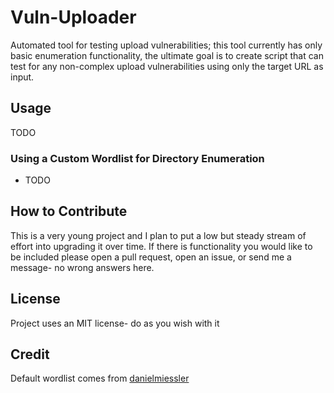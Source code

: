 # Vuln-Uploader

Automated tool for testing upload vulnerabilities; this tool currently has only basic enumeration functionality, the ultimate goal is to create script that can test for any non-complex upload vulnerabilities using only the target URL as input.  

## Usage

TODO

### Using a Custom Wordlist for Directory Enumeration

- TODO

## How to Contribute

This is a very young project and I plan to put a low but steady stream of effort into upgrading it over time.  If there is functionality you would like to be included please open a pull request, open an issue, or send me a message- no wrong answers here.  

## License

Project uses an MIT license- do as you wish with it

## Credit

Default wordlist comes from [danielmiessler](https://github.com/danielmiessler/SecLists/blob/master/Discovery/Web-Content/directory-list-2.3-medium.txt)

